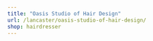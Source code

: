 ```yaml
---
title: "Oasis Studio of Hair Design"
url: /lancaster/oasis-studio-of-hair-design/
shop: hairdresser
---
```

